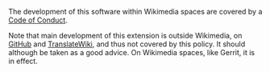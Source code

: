The development of this software within Wikimedia spaces are covered by a [Code of Conduct](https://www.mediawiki.org/wiki/Code_of_Conduct).

Note that main development of this extension is outside Wikimedia, on [GitHub](https://github.com/jeblad/Pickle/) and [TranslateWiki](https://translatewiki.net/wiki/Special:Translate/ext-pickle), and thus not covered by this policy. It should although be taken as a good advice. On Wikimedia spaces, like Gerrit, it is in effect.
